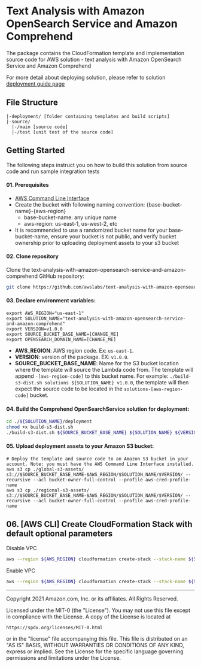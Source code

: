 # Text Analysis with Amazon OpenSearch Service and Amazon Comprehend
The package contains the CloudFormation template and implementation source code for AWS solution - text analysis with Amazon OpenSearch Service and Amazon Comprehend

For more detail about deploying solution, please refer to solution [deployment guide page](https://aws.amazon.com/solutions/implementations/text-analysis-with-amazon-opensearch-service-and-amazon-comprehend/)

## File Structure
```
|-deployment/ [folder containing templates and build scripts]
|-source/
  |-/main [source code]
  |-/test [unit test of the source code]
```

## Getting Started
The following steps instruct you on how to build this solution from source code and run sample integration tests

#### 01. Prerequisites

* [AWS Command Line Interface](https://aws.amazon.com/cli/)
* Create the bucket with following naming convention: {base-bucket-name}-{aws-region}
  * base-bucket-name: any unique name
  * aws-region: us-east-1, us-west-2, etc
* It is recommended to use a randomized bucket name for your base-bucket-name, ensure your bucket is not public, and verify bucket ownership prior to uploading deployment assets to your s3 bucket

#### 02. Clone repository
Clone the text-analysis-with-amazon-opensearch-service-and-amazon-comprehend GitHub repository:

```bash
git clone https://github.com/awslabs/text-analysis-with-amazon-opensearch-service-and-amazon-comprehend.git
```

#### 03. Declare environment variables:
```
export AWS_REGION="us-east-1"
export SOLUTION_NAME="text-analysis-with-amazon-opensearch-service-and-amazon-comprehend"
export VERSION=v1.0.0
export SOURCE_BUCKET_BASE_NAME=[CHANGE_ME]
export OPENSEARCH_DOMAIN_NAME=[CHANGE_ME]
```
- **AWS_REGION**: AWS region code. Ex: ```us-east-1```.
- **VERSION**: version of the package. EX: ```v1.0.0```.
- **SOURCE_BUCKET_BASE_NAME**: Name for the S3 bucket location where the template will source the Lambda code from. The template will append ```-[aws-region-code]``` to this bucket name. For example: ```./build-s3-dist.sh solutions ${SOLUTION_NAME} v1.0.0```, the template will then expect the source code to be located in the ```solutions-[aws-region-code]``` bucket.

#### 04. Build the Comprehend OpenSearchService solution for deployment:
```bash
cd ./${SOLUTION_NAME}/deployment
chmod +x build-s3-dist.sh
./build-s3-dist.sh ${SOURCE_BUCKET_BASE_NAME} ${SOLUTION_NAME} ${VERSION}
```

#### 05. Upload deployment assets to your Amazon S3 bucket:
```
# Deploy the template and source code to an Amazon S3 bucket in your account. Note: you must have the AWS Command Line Interface installed.
aws s3 cp ./global-s3-assets/ s3://$SOURCE_BUCKET_BASE_NAME-$AWS_REGION/$SOLUTION_NAME/$VERSION/ --recursive --acl bucket-owner-full-control --profile aws-cred-profile-name
aws s3 cp ./regional-s3-assets/ s3://$SOURCE_BUCKET_BASE_NAME-$AWS_REGION/$SOLUTION_NAME/$VERSION/ --recursive --acl bucket-owner-full-control --profile aws-cred-profile-name
```

## 06. [AWS CLI] Create CloudFormation Stack with default optional parameters
Disable VPC
```bash
aws --region ${AWS_REGION} cloudformation create-stack --stack-name ${SOLUTION_NAME} --template-url https://s3.amazonaws.com/${SOURCE_BUCKET_BASE_NAME}-${AWS_REGION}/${SOLUTION_NAME}/${VERSION}/${SOLUTION_NAME}.template  --parameters ParameterKey=DomainName,ParameterValue=${OPENSEARCH_DOMAIN_NAME} ParameterKey=OpenSearchServiceRoleExists,ParameterValue=true --capabilities "CAPABILITY_IAM"
```
Enable VPC
```bash
aws --region ${AWS_REGION} cloudformation create-stack --stack-name ${SOLUTION_NAME} --template-url https://s3.amazonaws.com/${SOURCE_BUCKET_BASE_NAME}-${AWS_REGION}/${SOLUTION_NAME}/${VERSION}/${SOLUTION_NAME}.template  --parameters ParameterKey=DomainName,ParameterValue=${OPENSEARCH_DOMAIN_NAME} ParameterKey=OpenSearchServiceRoleExists,ParameterValue=true ParameterKey=EnableVPC,ParameterValue=true --capabilities "CAPABILITY_IAM"
```

***

Copyright 2021 Amazon.com, Inc. or its affiliates. All Rights Reserved.

Licensed under the MIT-0 (the "License"). You may not use this file except in compliance with the License. A copy of the License is located at

    https://spdx.org/licenses/MIT-0.html

or in the "license" file accompanying this file. This file is distributed on an "AS IS" BASIS, WITHOUT WARRANTIES OR CONDITIONS OF ANY KIND, express or implied. See the License for the specific language governing permissions and limitations under the License.
